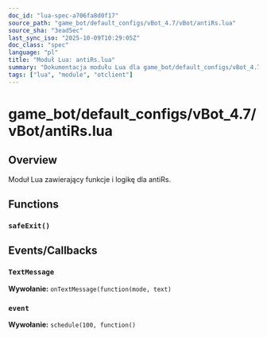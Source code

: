 ```yaml
---
doc_id: "lua-spec-a706fa8d0f17"
source_path: "game_bot/default_configs/vBot_4.7/vBot/antiRs.lua"
source_sha: "3ead5ec"
last_sync_iso: "2025-10-09T10:29:05Z"
doc_class: "spec"
language: "pl"
title: "Moduł Lua: antiRs.lua"
summary: "Dokumentacja modułu Lua dla game_bot/default_configs/vBot_4.7/vBot/antiRs.lua"
tags: ["lua", "module", "otclient"]
---
```


# game_bot/default_configs/vBot_4.7/vBot/antiRs.lua

## Overview

Moduł Lua zawierający funkcje i logikę dla antiRs.

## Functions

### `safeExit()`

## Events/Callbacks

### `TextMessage`

**Wywołanie:** `onTextMessage(function(mode, text)`

### `event`

**Wywołanie:** `schedule(100, function()`
